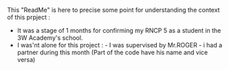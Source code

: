 This "ReadMe" is here to precise some point for understanding the context of this prpject :
- It was a stage of 1 months for confirming my RNCP 5 as a student in the 3W Academy's school.
- I was'nt alone for this project : - I was supervised by Mr.ROGER
                                    - i had a partner during this month (Part of the code have his name and vice versa)
